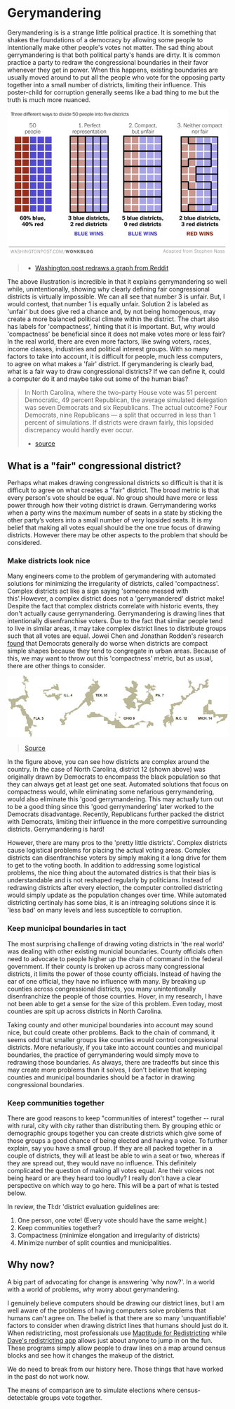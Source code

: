 # Gerymandering

Gerymandering is is a strange little political practice. It is something that shakes the foundations of a democracy by allowing some people to intentionally make other people's votes not matter. The sad thing about gerrymandering is that both political party's hands are dirty. It is common practice a party to redraw the congressional boundaries in their favor whenever they get in power. When this happens, existing boundaries are usually moved around to put all the people who vote for the opposing party together into a small number of districts, limiting their influence. This poster-child for corruption generally seems like a bad thing to me but the truth is much more nuanced.

![Wonkblog image explaining Gerrymandering based off reddit post](/images/gerrymandering-explained.jpg)
> - [Washington post redraws a graph from Reddit](http://www.washingtonpost.com/blogs/wonkblog/wp/2015/03/01/this-is-the-best-explanation-of-gerrymandering-you-will-ever-see/)

The above illustration is incredible in that it explains gerrymandering so well while, unintentionally, showing why clearly defining fair congressional districts is virtually impossible. We can all see that number 3 is unfair. But, I would contest, that number 1 is equally unfair. Solution 2 is labeled as 'unfair' but does give red a chance and, by not being homogenous, may create a more balanced political climate within the district. The chart also has labels for 'compactness', hinting that it is important. But, why would 'compactness' be beneficial since it does not make votes more or less fair? In the real world, there are even more factors, like swing voters, races, income classes, industries and political interest groups. With so many factors to take into account, it is difficult for people, much less computers, to agree on what makes a 'fair' district. If gerymandering is clearly bad, what is a fair way to draw congressional districts? If we can define it, could a computer do it and maybe take out some of the human bias?

> In North Carolina, where the two-party House vote was 51 percent Democratic, 49 percent Republican, the average simulated delegation was seven Democrats and six Republicans. The actual outcome? Four Democrats, nine Republicans — a split that occurred in less than 1 percent of simulations. If districts were drawn fairly, this lopsided discrepancy would hardly ever occur.
> - [source](http://www.nytimes.com/2013/02/03/opinion/sunday/the-great-gerrymander-of-2012.html?pagewanted=all&_r=0)

## What is a "fair" congressional district?

Perhaps what makes drawing congressional districts so difficult is that it is difficult to agree on what creates a "fair" district. The broad metric is that every person's vote should be equal. No group should have more or less power through how their voting district is drawn. Gerrymandering works when a party wins the maximum number of seats in a state by sticking the other party’s voters into a small number of very lopsided seats. It is my belief that making all votes equal should be the one true focus of drawing districts. However there may be other aspects to the problem that should be considered.

### Make districts look nice

Many engineers come to the problem of gerymandering with automated solutions for minimizing the irregularity of districts, called 'compactness'. Complex districts act like a sign saying 'someone messed with this'.However, a complex district does not a 'gerrymandered' district make! Despite the fact that complex districts correlate with historic events, they don't actually cause gerrymandering. Gerrymandering is drawing lines that intentionally disenfranchise voters. Due to the fact that similar people tend to live in similar areas, it may take complex district lines to distribute groups such that all votes are equal. Jowei Chen and Jonathan Rodden's research [found](http://www-personal.umich.edu/~jowei/florida.pdf) that Democrats generally do worse when districts are compact simple shapes because they tend to congregate in urban areas. Because of this, we may want to throw out this 'compactness' metric, but as usual, there are other things to consider.

![NYTimes image of complex congressional districts](/images/nytimes-districts.jpg)
> [Source](http://www.nytimes.com/interactive/2013/02/03/sunday-review/imbalance-of-power.html?ref=sunday)

In the figure above, you can see how districts are complex around the country. In the case of North Carolina, district 12 (shown above) was originally drawn by Democrats to encompass the black population so that they can always get at least get one seat. Automated solutions that focus on compactness would, while eliminating some nefarious gerrymandering, would also eliminate this 'good gerrymandering. This may actually turn out to be a good thing since this 'good gerrymandering' later worked to the Democrats disadvantage. Recently, Republicans further packed the district with Democrats, limiting their influence in the more competitive surrounding districts. Gerrymandering is hard!

However, there are many pros to the 'pretty little districts'. Complex districts cause logistical problems for placing the actual voting areas. Complex districts can disenfranchise voters by simply making it a long drive for them to get to the voting booth. In addition to addressing some logistical problems, the nice thing about the automated districs is that their bias is understandable and is not reshaped regularly by politicians. Instead of redrawing districts after every election, the computer controlled districting would simply update as the population changes over time. While automated districting certinaly has some bias, it is an intreaging solutions since it is 'less bad' on many levels and less susceptible to corruption.

### Keep municipal boundaries in tact

The most surprising challenge of drawing voting districts in 'the real world' was dealing with other existing municial boundaries. County officials often need to advocate to people higher up the chain of command in the federal government. If their county is broken up across many congressional districts, it limits the power of those county officials. Instead of having the ear of one official, they have no influence with many. By breaking up counties across congressional districts, you many unintentionally disenfranchize the people of those counties. Hover, in my research, I have not been able to get a sense for the size of this problem. Even today, most counties are spit up across districts in North Carolina.

Taking county and other municipal boundaries into account may sound nice, but could create other problems. Back to the chain of command, it seems odd that smaller groups like counties would control congressional districts. More nefariously, if you take into account counties and municipal boundaries, the practice of gerrymandering would simply move to redrawing those boundaries. As always, there are tradeoffs but since this may create more problems than it solves, I don't believe that keeping counties and municipal boundaries should be a factor in drawing congressional boundaries.

### Keep communities together

There are good reasons to keep "communities of interest" together -- rural with rural, city with city rather than distributing them. By grouping ethic or demographic groups together you can create districts which give some of those groups a good chance of being elected and having a voice. To further explain, say you have a small group. If they are all packed together in a couple of districts, they will at least be able to win a seat or two, whereas if they are spread out, they would nave no influence. This definitely complicated the question of making all votes equal. Are their voices not being heard or are they heard too loudly? I really don't have a clear perspective on which way to go here. This will be a part of what is tested below.

In review, the Tl:dr 'district evaluation guidelines are:

1. One person, one vote! (Every vote should have the same weight.)
2. Keep communities together?
3. Compactness (minimize elongation and irregularity of districts)
4. Minimize number of split counties and municipalities.

## Why now?

A big part of advocating for change is answering 'why now?'. In a world with a world of problems, why worry about gerymandering.

I genuinely believe computers should be drawing our district lines, but I am well aware of the problems of having computers solve problems that humans can't agree on. The belief is that there are so many 'unquantifiable' factors to consider when drawing district lines that humans should just do it. When redistricting, most professionals use [Maptitude for Redistricting](http://www.caliper.com/mtredist.htm) while [Dave's redistricting app](http://gardow.com/davebradlee/redistricting/launchapp.html) allows just about anyone to jump in on the fun. These programs simply allow people to draw lines on a map around census blocks and see how it changes the makeup of the district.

We do need to break from our history here. Those things that have worked in the past do not work now.

The means of comparison are to simulate elections where census-detectable groups vote together.
